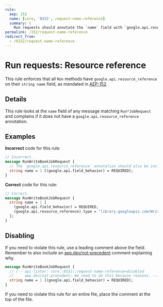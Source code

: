 ```yaml
---
rule:
  aep: 152
  name: [core, '0152', request-name-reference]
  summary: |
    Run requests should annotate the `name` field with `google.api.resource_reference`.
permalink: /152/request-name-reference
redirect_from:
  - /0152/request-name-reference
---
```


# Run requests: Resource reference

This rule enforces that all `RUn` methods have
`google.api.resource_reference` on their `string name` field, as mandated in
[AEP-152][].

## Details

This rule looks at the `name` field of any message matching `Run*JobRequest`
and complains if it does not have a `google.api.resource_reference` annotation.

## Examples

**Incorrect** code for this rule:

```proto
// Incorrect.
message RunWriteBookJobRequest {
  // The `google.api.resource_reference` annotation should also be included.
  string name = 1 [(google.api.field_behavior) = REQUIRED];
}
```

**Correct** code for this rule:

```proto
// Correct.
message RunWriteBookJobRequest {
  string name = 1 [
    (google.api.field_behavior) = REQUIRED,
    (google.api.resource_reference).type = "library.googleapis.com/WriteBookJob"
  ];
}
```

## Disabling

If you need to violate this rule, use a leading comment above the field.
Remember to also include an [aep.dev/not-precedent][] comment explaining why.

```proto
message RunWriteBookJobRequest {
  // (-- api-linter: core::0152::request-name-reference=disabled
  //     aep.dev/not-precedent: We need to do this because reasons. --)
  string name = 1 [(google.api.field_behavior) = REQUIRED];
}
```

If you need to violate this rule for an entire file, place the comment at the
top of the file.

[aep-152]: https://aep.dev/152
[aep.dev/not-precedent]: https://aep.dev/not-precedent
